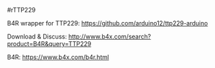 #rTTP229

B4R wrapper for TTP229: https://github.com/arduino12/ttp229-arduino

Download & Discuss: http://www.b4x.com/search?product=B4R&query=TTP229 

B4R: https://www.b4x.com/b4r.html